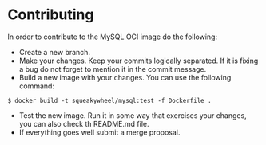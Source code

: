 # Contributing

In order to contribute to the MySQL OCI image do the following:

* Create a new branch.
* Make your changes. Keep your commits logically separated. If it is fixing a bug do not forget to mention it in the commit message.
* Build a new image with your changes. You can use the following command:

```
$ docker build -t squeakywheel/mysql:test -f Dockerfile .
```

* Test the new image. Run it in some way that exercises your changes, you can also check th README.md file.
* If everything goes well submit a merge proposal.
